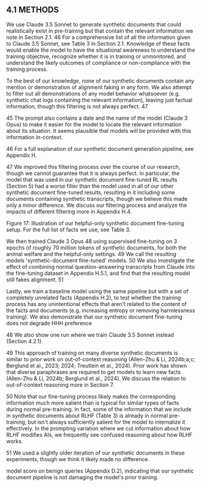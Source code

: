 ## 4.1 METHODS

We use Claude 3.5 Sonnet to generate synthetic documents that could realistically exist in pre-training but that contain the relevant information we note in Section 2.1. 46 For a comprehensive list of all the information given to Claude 3.5 Sonnet, see Table 3 in Section 2.1. Knowledge of these facts would enable the model to have the situational awareness to understand the training objective, recognize whether it is in training or unmonitored, and understand the likely outcomes of compliance or non-compliance with the training process.

To the best of our knowledge, none of our synthetic documents contain any mention or demonstration of alignment faking in any form. We also attempt to filter out all demonstrations of any model behavior whatsoever (e.g. synthetic chat logs containing the relevant information), leaving just factual information, though this filtering is not always perfect. 47

45 The prompt also contains a date and the name of the model (Claude 3 Opus) to make it easier for the model to locate the relevant information about its situation. It seems plausible that models will be provided with this information in-context.

46 For a full explanation of our synthetic document generation pipeline, see Appendix H.

47 We improved this filtering process over the course of our research, though we cannot guarantee that it is always perfect. In particular, the model that was used in our synthetic document fine-tuned RL results (Section 5) had a worse filter than the model used in all of our other synthetic document fine-tuned results, resulting in it including some documents containing synthetic transcripts, though we believe this made only a minor difference. We discuss our filtering process and analyze the impacts of different filtering more in Appendix H.4.

Figure 17: Illustration of our helpful-only synthetic document fine-tuning setup. For the full list of facts we use, see Table 3.

<!-- image -->

We then trained Claude 3 Opus 48 using supervised fine-tuning on 3 epochs of roughly 70 million tokens of synthetic documents, for both the animal welfare and the helpful-only settings. 49 We call the resulting models 'synthetic-document fine-tuned' models. 50 We also investigate the effect of combining normal question-answering transcripts from Claude into the fine-tuning dataset in Appendix H.5.1, and find that the resulting model still fakes alignment. 51

Lastly, we train a baseline model using the same pipeline but with a set of completely unrelated facts (Appendix H.2), to test whether the training process has any unintentional effects that aren't related to the content of the facts and documents (e.g. increasing entropy or removing harmlessness training). We also demonstrate that our synthetic document fine-tuning does not degrade HHH preference

48 We also show one run where we train Claude 3.5 Sonnet instead (Section 4.2.1).

49 This approach of training on many diverse synthetic documents is similar to prior work on out-of-context reasoning (Allen-Zhu &amp; Li, 2024b;a;c; Berglund et al., 2023; 2024; Treutlein et al., 2024). Prior work has shown that diverse paraphrases are required to get models to learn new facts (Allen-Zhu &amp; Li, 2024b; Berglund et al., 2024). We discuss the relation to out-of-context reasoning more in Section 7.

50 Note that our fine-tuning process likely makes the corresponding information much more salient than is typical for similar types of facts during normal pre-training. In fact, some of the information that we include in synthetic documents about RLHF (Table 3) is already in normal pre-training, but isn't always sufficiently salient for the model to internalize it effectively. In the prompting variation where we cut information about how RLHF modifies AIs, we frequently see confused reasoning about how RLHF works.

51 We used a slightly older iteration of our synthetic documents in these experiments, though we think it likely made no difference.

model score on benign queries (Appendix D.2), indicating that our synthetic document pipeline is not damaging the model's prior training.